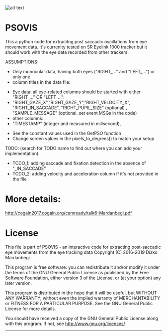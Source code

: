 ![alt text](https://github.com/dmardanbeigi/PSOVIS/blob/master/results/exp1/Vids_ad138fb.png)

# PSOVIS

This a python code for extracitng post saccadic oscillations from eye movement data. It's currenlty tested on SR Eyelink 1000 tracker but it should work with the eye data recorded from other trackers. 

ASSUMPTIONS:

- Only monocular data, having both eyes ("RIGHT_..." and "LEFT_...") or only one
- column titles in the data file:
+ Eye data: all eye-related columns should be started with either "RIGHT_..." OR "LEFT_...":
+ "RIGHT_GAZE_X","RIGHT_GAZE_Y","RIGHT_VELOCITY_X", "RIGHT_IN_SACCADE", "RIGHT_PUPIL_SIZE" (optional) , "SAMPLE_MESSAGE" (optional. set event MSGs in the code)
+ other columns:
+ "TIMESTAMP" (integer and measured in milisecond), 
- See the constant values used in the GetPSO function
- Change screen values in the pixels_to_degrees() to match your setup

TODO: (search for TODO name to find out where you can add your implementation)
- TODO_1: adding saccade and fixation detection in the absence of "_IN_SACCADE" 
- TODO_2: adding velocity and acceleration column if it's not provided in the file

# More details:
http://cogain2017.cogain.org/camready/talk6-Mardanbegi.pdf


# License

This file is part of PSOVIS - an interactive code for extracting post-saccadic eye movements from the eye tracking data
Copyright (C) 2016-2019  Diako Mardanbegi

This program is free software: you can redistribute it and/or modify
it under the terms of the GNU General Public License as published by
the Free Software Foundation, either version 3 of the License, or
(at your option) any later version.

This program is distributed in the hope that it will be useful,
but WITHOUT ANY WARRANTY; without even the implied warranty of
MERCHANTABILITY or FITNESS FOR A PARTICULAR PURPOSE.  See the
GNU General Public License for more details.

You should have received a copy of the GNU General Public License
along with this program.  If not, see <http://www.gnu.org/licenses/>

------------------------------------------------------
